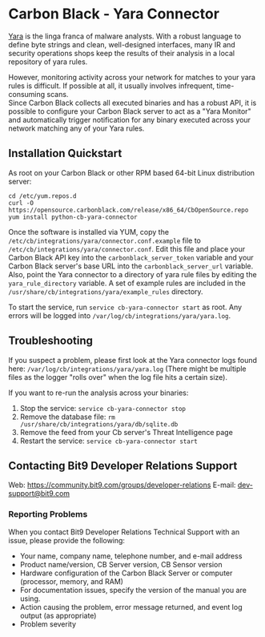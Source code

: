 # Carbon Black - Yara Connector

[Yara](http://plusvic.github.io/yara/) is the linga franca of malware analysts. 
With a robust language to define byte strings and clean, well-designed interfaces, 
many IR and security operations shops keep the results of their analysis in a local
repository of yara rules.

However, monitoring activity across your network for matches to your yara rules is 
difficult.  If possible at all, it usually involves infrequent, time-consuming scans.  
Since Carbon Black collects all executed binaries and has a robust API, it is possible
to configure your Carbon Black server to act as a "Yara Monitor" and automatically trigger
notification for any binary executed across your network matching any of your Yara rules.

## Installation Quickstart

As root on your Carbon Black or other RPM based 64-bit Linux distribution server:
```
cd /etc/yum.repos.d
curl -O https://opensource.carbonblack.com/release/x86_64/CbOpenSource.repo
yum install python-cb-yara-connector
```

Once the software is installed via YUM, copy the `/etc/cb/integrations/yara/connector.conf.example` file to 
`/etc/cb/integrations/yara/connector.conf`. Edit this file and place your Carbon Black API key into the 
`carbonblack_server_token` variable and your Carbon Black server's base URL into the `carbonblack_server_url` variable.
Also, point the Yara connector to a directory of yara rule files by editing the `yara_rule_directory` variable. A set
of example rules are included in the `/usr/share/cb/integrations/yara/example_rules` directory.

To start the service, run `service cb-yara-connector start` as root. Any errors will be logged into `/var/log/cb/integrations/yara/yara.log`.

## Troubleshooting

If you suspect a problem, please first look at the Yara connector logs found here: `/var/log/cb/integrations/yara/yara.log`
(There might be multiple files as the logger "rolls over" when the log file hits a certain size).

If you want to re-run the analysis across your binaries:

1. Stop the service: `service cb-yara-connector stop`
2. Remove the database file: `rm /usr/share/cb/integrations/yara/db/sqlite.db`
3. Remove the feed from your Cb server's Threat Intelligence page
4. Restart the service: `service cb-yara-connector start`

## Contacting Bit9 Developer Relations Support

Web: https://community.bit9.com/groups/developer-relations
E-mail: dev-support@bit9.com

### Reporting Problems

When you contact Bit9 Developer Relations Technical Support with an issue, please provide the following:

* Your name, company name, telephone number, and e-mail address
* Product name/version, CB Server version, CB Sensor version
* Hardware configuration of the Carbon Black Server or computer (processor, memory, and RAM) 
* For documentation issues, specify the version of the manual you are using. 
* Action causing the problem, error message returned, and event log output (as appropriate) 
* Problem severity
